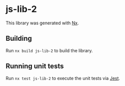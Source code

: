 # js-lib-2

This library was generated with [Nx](https://nx.dev).

## Building

Run `nx build js-lib-2` to build the library.

## Running unit tests

Run `nx test js-lib-2` to execute the unit tests via [Jest](https://jestjs.io).
